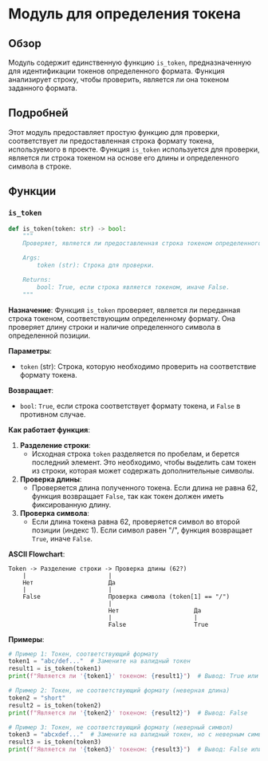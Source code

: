 # Модуль для определения токена
## Обзор
Модуль содержит единственную функцию `is_token`, предназначенную для идентификации токенов определенного формата. Функция анализирует строку, чтобы проверить, является ли она токеном заданного формата.

## Подробней

Этот модуль предоставляет простую функцию для проверки, соответствует ли предоставленная строка формату токена, используемого в проекте. Функция `is_token` используется для проверки, является ли строка токеном на основе его длины и определенного символа в строке.

## Функции

### `is_token`

```python
def is_token(token: str) -> bool:
    """
    Проверяет, является ли предоставленная строка токеном определенного формата.

    Args:
        token (str): Строка для проверки.

    Returns:
        bool: True, если строка является токеном, иначе False.
    """
```

**Назначение**:
Функция `is_token` проверяет, является ли переданная строка токеном, соответствующим определенному формату. Она проверяет длину строки и наличие определенного символа в определенной позиции.

**Параметры**:
- `token` (str): Строка, которую необходимо проверить на соответствие формату токена.

**Возвращает**:
- `bool`: `True`, если строка соответствует формату токена, и `False` в противном случае.

**Как работает функция**:

1. **Разделение строки**:
   - Исходная строка `token` разделяется по пробелам, и берется последний элемент. Это необходимо, чтобы выделить сам токен из строки, которая может содержать дополнительные символы.
2. **Проверка длины**:
   - Проверяется длина полученного токена. Если длина не равна 62, функция возвращает `False`, так как токен должен иметь фиксированную длину.
3. **Проверка символа**:
   - Если длина токена равна 62, проверяется символ во второй позиции (индекс 1). Если символ равен "/", функция возвращает `True`, иначе `False`.

**ASCII Flowchart**:

```
Token -> Разделение строки -> Проверка длины (62?)
    |                       |
    Нет                     Да
    |                       |
    False                   Проверка символа (token[1] == "/")
                            |
                            Нет                     Да
                            |                       |
                            False                   True
```

**Примеры**:

```python
# Пример 1: Токен, соответствующий формату
token1 = "abc/def..."  # Замените на валидный токен
result1 = is_token(token1)
print(f"Является ли '{token1}' токеном: {result1}")  # Вывод: True или False, в зависимости от содержимого token1

# Пример 2: Токен, не соответствующий формату (неверная длина)
token2 = "short"
result2 = is_token(token2)
print(f"Является ли '{token2}' токеном: {result2}")  # Вывод: False

# Пример 3: Токен, не соответствующий формату (неверный символ)
token3 = "abcxdef..."  # Замените на валидный токен, но с неверным символом
result3 = is_token(token3)
print(f"Является ли '{token3}' токеном: {result3}")  # Вывод: False или True, в зависимости от содержимого token3